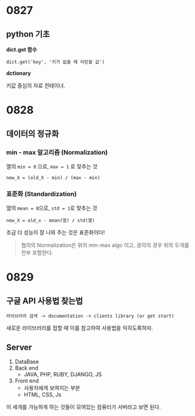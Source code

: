 # 0827

## python 기초 

__dict.get 함수__

```
dict.get('key', '키가 없을 때 리턴할 값')
```

__dctionary__

키값 중심의 자료 컨테이너.

# 0828

## 데이터의 정규화

### min - max 알고리즘 (Normalization)

열의 `min = 0` 으로, `max = 1` 로 맞추는 것

`new_X = (old_X - min) / (max - min)`

### 표준화 (Standardization)

열의 `mean = 0`으로, `std = 1`로 맞추는 것

`new_X = old_x - mean(열) / std(열)`

조금 더 성능이 잘 나와 주는 것은 표준화이다!

> 협의의  Normalization은 위의 min-max algo 이고, 광의의 경우 위의 두개를 전부 포함한다.

# 0829

## 구글 API 사용법 찾는법

`라이브러리 검색 -> documentation -> clients library (or get start) `

새로운 라이브러리를 접할 때 이를 참고하여 사용법을 익히도록하자.

## Server

1. DataBase
2. Back end
   - JAVA, PHP, RUBY, DJANGO, JS
3. Front end
   - 사용자에게 보여지는 부분
   - HTML, CSS, Js

이 세개를 가능하게 하는 것들이 모여있는 컴퓨터가 서버라고 보면 된다.
